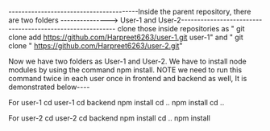----------------------------------------Inside the parent repository, there are two folders ---------------> User-1 and User-2---------------------------------------------------------- 
clone those inside repositories as
" git clone add https://github.com/Harpreet6263/user-1.git user-1"  and 
" git clone " https://github.com/Harpreet6263/user-2.git"

Now we have two folders as User-1 and User-2.
We have to install node modules by using the command npm install. NOTE we need to run this command twice in each user once in frontend and backend as well, It is demonstrated below----

For user-1
cd user-1
cd backend 
npm install
cd ..
npm install
cd ..

For user-2
cd user-2
cd backend
npm install
cd ..
npm install

